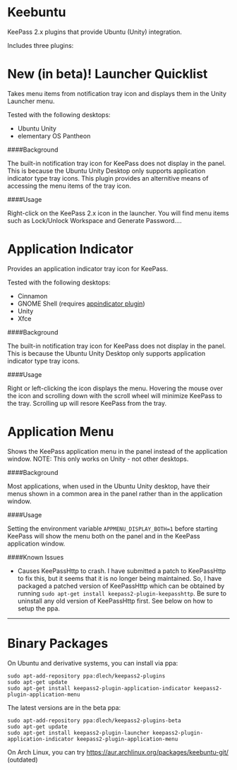 Keebuntu
========

KeePass 2.x plugins that provide Ubuntu (Unity) integration.


Includes three plugins:

New (in beta)! Launcher Quicklist
=================================

Takes menu items from notification tray icon and displays them in the Unity Launcher menu.

Tested with the following desktops:
* Ubuntu Unity
* elementary OS Pantheon

####Background

The built-in notification tray icon for KeePass does not display in the panel. This is because the Ubuntu Unity
Desktop only supports application indicator type tray icons. This plugin provides an alternitive means of accessing the menu items of the tray icon.

####Usage

Right-click on the KeePass 2.x icon in the launcher. You will find menu items such as Lock/Unlock Workspace and Generate Password….


Application Indicator
=====================

Provides an application indicator tray icon for KeePass.

Tested with the following desktops:
* Cinnamon
* GNOME Shell (requires [appindicator plugin](https://extensions.gnome.org/extension/615/appindicator-support/))
* Unity
* Xfce

####Background

The built-in notification tray icon for KeePass does not display in the panel. This is because the Ubuntu Unity
Desktop only supports application indicator type tray icons.


####Usage

Right or left-clicking the icon displays the menu. Hovering the mouse over the icon and scrolling down with the
scroll wheel will minimize KeePass to the tray. Scrolling up will resore KeePass from the tray.


Application Menu
================

Shows the KeePass application menu in the panel instead of the application window. NOTE: This only works on Unity - not other desktops.


####Background


Most applications, when used in the Ubuntu Unity desktop, have their menus shown in a common area in the panel rather
than in the application window.


####Usage

Setting the environment variable `APPMENU_DISPLAY_BOTH=1` before starting KeePass will show the menu both on the panel
and in the KeePass application window.

####Known Issues

* Causes KeePassHttp to crash. I have submitted a patch to KeePassHttp to fix this, but it seems that it is no longer being maintained. So, I have packaged a patched version of KeePassHttp which can be obtained by running `sudo apt-get install keepass2-plugin-keepasshttp`. Be sure to uninstall any old version of KeePassHttp first. See below on how to setup the ppa.

-----

Binary Packages
===============

On Ubuntu and derivative systems, you can install via ppa:

```
sudo apt-add-repository ppa:dlech/keepass2-plugins
sudo apt-get update
sudo apt-get install keepass2-plugin-application-indicator keepass2-plugin-application-menu
```

The latest versions are in the beta ppa:
```
sudo apt-add-repository ppa:dlech/keepass2-plugins-beta
sudo apt-get update
sudo apt-get install keepass2-plugin-launcher keepass2-plugin-application-indicator keepass2-plugin-application-menu
```

On Arch Linux, you can try https://aur.archlinux.org/packages/keebuntu-git/ (outdated)
